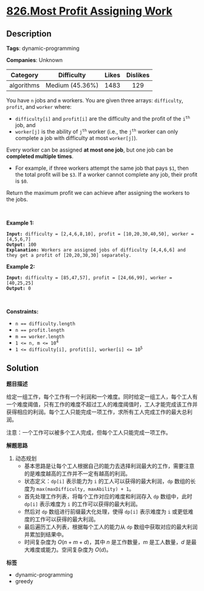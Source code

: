 # [826.Most Profit Assigning Work](https://leetcode.com/problems/most-profit-assigning-work/description/)

## Description

**Tags**: dynamic-programming

**Companies**: Unknown

|  Category  |   Difficulty    | Likes | Dislikes |
| :--------: | :-------------: | :---: | :------: |
| algorithms | Medium (45.36%) | 1483  |   129    |

<p>You have <code>n</code> jobs and <code>m</code> workers. You are given three arrays: <code>difficulty</code>, <code>profit</code>, and <code>worker</code> where:</p>
<ul>
  <li><code>difficulty[i]</code> and <code>profit[i]</code> are the difficulty and the profit of the <code>i<sup>th</sup></code> job, and</li>
  <li><code>worker[j]</code> is the ability of <code>j<sup>th</sup></code> worker (i.e., the <code>j<sup>th</sup></code> worker can only complete a job with difficulty at most <code>worker[j]</code>).</li>
</ul>
<p>Every worker can be assigned <strong>at most one job</strong>, but one job can be <strong>completed multiple times</strong>.</p>
<ul>
  <li>For example, if three workers attempt the same job that pays <code>$1</code>, then the total profit will be <code>$3</code>. If a worker cannot complete any job, their profit is <code>$0</code>.</li>
</ul>
<p>Return the maximum profit we can achieve after assigning the workers to the jobs.</p>
<p>&nbsp;</p>
<p><strong class="example">Example 1:</strong></p>
<pre><code><strong>Input:</strong> difficulty = [2,4,6,8,10], profit = [10,20,30,40,50], worker = [4,5,6,7]
<strong>Output:</strong> 100
<strong>Explanation:</strong> Workers are assigned jobs of difficulty [4,4,6,6] and they get a profit of [20,20,30,30] separately.</code></pre>
<p><strong class="example">Example 2:</strong></p>
<pre><code><strong>Input:</strong> difficulty = [85,47,57], profit = [24,66,99], worker = [40,25,25]
<strong>Output:</strong> 0</code></pre>
<p>&nbsp;</p>
<p><strong>Constraints:</strong></p>
<ul>
  <li><code>n == difficulty.length</code></li>
  <li><code>n == profit.length</code></li>
  <li><code>m == worker.length</code></li>
  <li><code>1 &lt;= n, m &lt;= 10<sup>4</sup></code></li>
  <li><code>1 &lt;= difficulty[i], profit[i], worker[i] &lt;= 10<sup>5</sup></code></li>
</ul>

## Solution

**题目描述**

给定一组工作，每个工作有一个利润和一个难度。同时给定一组工人，每个工人有一个难度阈值，只有工作的难度不超过工人的难度阈值时，工人才能完成该工作并获得相应的利润。每个工人只能完成一项工作，求所有工人完成工作的最大总利润。

注意：一个工作可以被多个工人完成，但每个工人只能完成一项工作。

**解题思路**

1. 动态规划
   - 基本思路是让每个工人根据自己的能力去选择利润最大的工作，需要注意的是难度越高的工作并不一定有越高的利润。
   - 状态定义：`dp[i]` 表示能力为 `i` 的工人可以获得的最大利润，`dp` 数组的长度为 `max(maxDifficulty, maxAbility) + 1`。
   - 首先处理工作列表，将每个工作对应的难度和利润存入 `dp` 数组中，此时 `dp[i]` 表示难度为 `i` 的工作可以获得的最大利润。
   - 然后对 `dp` 数组进行前缀最大化处理，使得 `dp[i]` 表示难度为 `i` 或更低难度的工作可以获得的最大利润。
   - 最后遍历工人列表，根据每个工人的能力从 `dp` 数组中获取对应的最大利润并累加到结果中。
   - 时间复杂度为 $O(n + m + d)$，其中 $n$ 是工作数量，$m$ 是工人数量，$d$ 是最大难度或能力。空间复杂度为 $O(d)$。

**标签**

- dynamic-programming
- greedy

